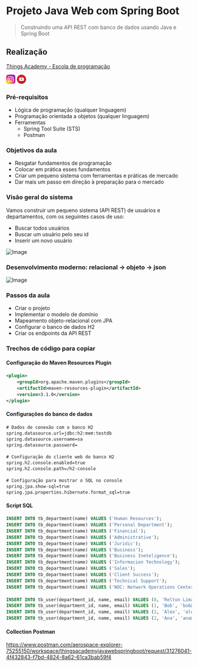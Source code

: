 # Projeto Java Web com Spring Boot
>  Construindo uma API REST com banco de dados usando Java e Spring Boot 

## Realização
[Things Academy - Escola de programação](https://devsuperior.com.br)

[![Things Academy no Instagram](https://raw.githubusercontent.com/devsuperior/bds-assets/main/ds/ig-icon.png)](https://instagram.com/things.academy)
[![Things Academy no Youtube](https://raw.githubusercontent.com/devsuperior/bds-assets/main/ds/yt-icon.png)](https://youtube.com/@things.academy)

### Pré-requisitos

- Lógica de programação (qualquer linguagem)
- Programação orientada a objetos (qualquer linguagem)
- Ferramentas
  - Spring Tool Suite (STS)
  - Postman

### Objetivos da aula

- Resgatar fundamentos de programação
- Colocar em prática esses fundamentos
- Criar um pequeno sistema com ferramentas e práticas de mercado
- Dar mais um passo em direção à preparação para o mercado

### Visão geral do sistema

Vamos construir um pequeno sistema (API REST) de usuários e departamentos, com os seguintes casos de uso:

- Buscar todos usuários
- Buscar um usuário pelo seu id
- Inserir um novo usuário

![Image](https://raw.githubusercontent.com/devsuperior/java-web-spring-2022/main/img/dominio.png "Modelo conceitual")

### Desenvolvimento moderno: relacional -> objeto -> json

![Image](https://raw.githubusercontent.com/devsuperior/java-web-spring-2022/main/img/objetos.png "Objetos")

### Passos da aula

- Criar o projeto
- Implementar o modelo de domínio
- Mapeamento objeto-relacional com JPA
- Configurar o banco de dados H2
- Criar os endpoints da API REST

### Trechos de código para copiar

#### Configuração do Maven Resources Plugin

```xml
<plugin>
	<groupId>org.apache.maven.plugins</groupId>
	<artifactId>maven-resources-plugin</artifactId>
	<version>3.1.0</version>
</plugin>
```

#### Configurações do banco de dados

```
# Dados de conexão com o banco H2
spring.datasource.url=jdbc:h2:mem:testdb
spring.datasource.username=sa
spring.datasource.password=

# Configuração do cliente web do banco H2
spring.h2.console.enabled=true
spring.h2.console.path=/h2-console

# Configuração para mostrar o SQL no console
spring.jpa.show-sql=true
spring.jpa.properties.hibernate.format_sql=true
```

#### Script SQL

```sql
INSERT INTO tb_department(name) VALUES ('Human Resources');
INSERT INTO tb_department(name) VALUES ('Personal Department');
INSERT INTO tb_department(name) VALUES ('Financial');
INSERT INTO tb_department(name) VALUES ('Administrative');
INSERT INTO tb_department(name) VALUES ('Juridic');
INSERT INTO tb_department(name) VALUES ('Business');
INSERT INTO tb_department(name) VALUES ('Business Ineteligence');
INSERT INTO tb_department(name) VALUES ('Informacion Technology');
INSERT INTO tb_department(name) VALUES ('Sales');
INSERT INTO tb_department(name) VALUES ('Client Success');
INSERT INTO tb_department(name) VALUES ('Technical Support');
INSERT INTO tb_department(name) VALUES ('NOC: Network Operations Center');

INSERT INTO tb_user(department_id, name, email) VALUES (8, 'Relton Lima', 'dev.relton@gmail.com');
INSERT INTO tb_user(department_id, name, email) VALUES (1, 'Bob', 'bob@gmail.com');
INSERT INTO tb_user(department_id, name, email) VALUES (2, 'Alex', 'alex@gmail.com');
INSERT INTO tb_user(department_id, name, email) VALUES (2, 'Ana', 'ana@gmail.com');
```
#### Collection Postman
https://www.postman.com/aerospace-explorer-75255150/workspace/thingsacademyjavawebspringboot/request/31276041-4f432843-f7bd-4824-8a62-61ca3bab59f4
